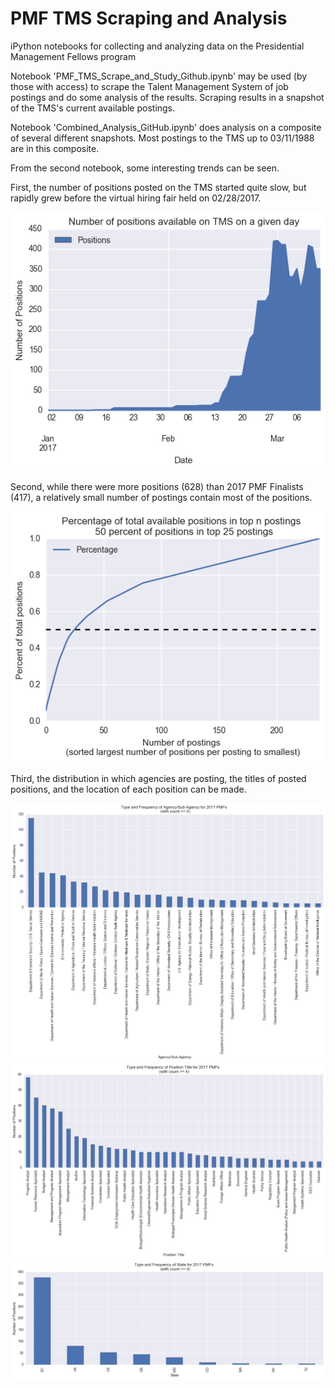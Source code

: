 # PMF TMS Scraping and Analysis
iPython notebooks for collecting and analyzing data on the Presidential Management Fellows program

Notebook 'PMF_TMS_Scrape_and_Study_Github.ipynb' may be used (by those with access) to scrape the Talent Management System of job postings and do some analysis of the results. Scraping results in a snapshot of the TMS's current available postings.

Notebook 'Combined_Analysis_GitHub.ipynb' does analysis on a composite of several different snapshots. Most postings to the TMS up to 03/11/1988 are in this composite.

From the second notebook, some interesting trends can be seen.

First, the number of positions posted on the TMS started quite slow, but rapidly grew before the virtual hiring fair held on 02/28/2017.

<img src="./PMF_GitHub/Composite_Number_Daily_Positions.png" />

Second, while there were more positions (628) than 2017 PMF Finalists (417), a relatively small number of postings contain most of the positions.

<img src="./PMF_GitHub/Composite_Postings_Positions_Percent.png" />

Third, the distribution in which agencies are posting, the titles of posted positions, and the location of each position can be made.

<img src="./PMF_GitHub/Composite_Agency.png" />

<img src="./PMF_GitHub/Composite_Title.png" />

<img src="./PMF_GitHub/Composite_State.png" />
